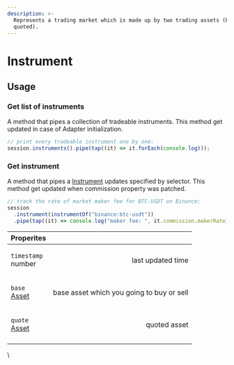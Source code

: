 ```yaml
---
description: >-
  Represents a trading market which is made up by two trading assets (base and
  quoted).
---
```


# Instrument

## Usage

### Get list of instruments <a href="#get-list-of-instruments" id="get-list-of-instruments"></a>

A method that pipes a collection of tradeable instruments. This method get updated in case of Adapter initialization.

```typescript
// print every tradeable instrument one by one:
session.instruments().pipe(tap((it) => it.forEach(console.log)));
```

### Get instrument <a href="#get-instrument" id="get-instrument"></a>

A method that pipes a [Instrument](https://developer.quantform.io/#instrument) updates specified by selector. This method get updated when commission property was patched.

```typescript
// track the rate of market maker fee for BTC-USDT on Binance:
session
  .instrument(instrumentOf("binance:btc-usdt"))
  .pipe(tap((it) => console.log("maker fee: ", it.commission.makerRate)));
```



| Properites                                                |                                           |
| --------------------------------------------------------- | ----------------------------------------: |
| <p><code>timestamp</code><br>number</p>                   |                         last updated time |
| <p><code>base</code><br><a href="asset.md">Asset</a></p>  | base asset which you going to buy or sell |
| <p><code>quote</code><br><a href="asset.md">Asset</a></p> |                              quoted asset |
|                                                           |                                           |

\
